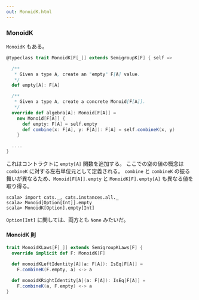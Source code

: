 ```yaml
---
out: MonoidK.html
---
```


### MonoidK

`MonoidK` もある。

```scala
@typeclass trait MonoidK[F[_]] extends SemigroupK[F] { self =>

  /**
   * Given a type A, create an "empty" F[A] value.
   */
  def empty[A]: F[A]

  /**
   * Given a type A, create a concrete Monoid[F[A]].
   */
  override def algebra[A]: Monoid[F[A]] =
    new Monoid[F[A]] {
      def empty: F[A] = self.empty
      def combine(x: F[A], y: F[A]): F[A] = self.combineK(x, y)
    }

  ....
}
```

これはコントラクトに `empty[A]` 関数を追加する。
ここでの空の値の概念は `combineK` に対する左右単位元として定義される。
`combine` と `combineK` の振る舞いが異なるため、`Monoid[F[A]].empty` と `MonoidK[F].empty[A]` も異なる値を取り得る。

```console:new
scala> import cats._, cats.instances.all._
scala> Monoid[Option[Int]].empty
scala> MonoidK[Option].empty[Int]
```

`Option[Int]` に関しては、両方とも `None` みたいだ。

#### MonoidK 則

```scala
trait MonoidKLaws[F[_]] extends SemigroupKLaws[F] {
  override implicit def F: MonoidK[F]

  def monoidKLeftIdentity[A](a: F[A]): IsEq[F[A]] =
    F.combineK(F.empty, a) <-> a

  def monoidKRightIdentity[A](a: F[A]): IsEq[F[A]] =
    F.combineK(a, F.empty) <-> a
}
```
